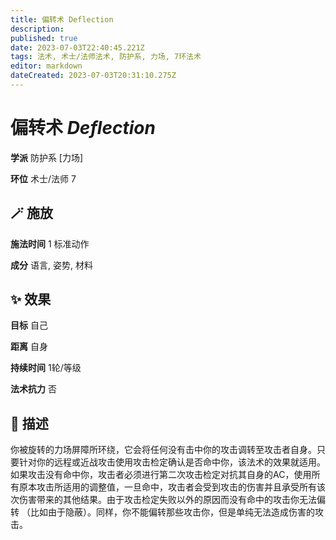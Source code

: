 ```yaml
---
title: 偏转术 Deflection
description: 
published: true
date: 2023-07-03T22:40:45.221Z
tags: 法术, 术士/法师法术, 防护系, 力场, 7环法术
editor: markdown
dateCreated: 2023-07-03T20:31:10.275Z
---
```


# **偏转术** *Deflection*

**学派** 防护系 \[力场\] 

**环位** 术士/法师 7

## 🪄 施放

**施法时间** 1 标准动作

**成分** 语言, 姿势, 材料

## ✨ 效果 

**目标** 自己 

**距离** 自身  

**持续时间** 1轮/等级 

**法术抗力** 否

## 📖 描述

你被旋转的力场屏障所环绕，它会将任何没有击中你的攻击调转至攻击者自身。只要针对你的远程或近战攻击使用攻击检定确认是否命中你，该法术的效果就适用。如果攻击没有命中你，攻击者必须进行第二次攻击检定对抗其自身的AC，使用所有原本攻击所适用的调整值，一旦命中，攻击者会受到攻击的伤害并且承受所有该次伤害带来的其他结果。由于攻击检定失败以外的原因而没有命中的攻击你无法偏转 （比如由于隐蔽）。同样，你不能偏转那些攻击你，但是单纯无法造成伤害的攻击。
    